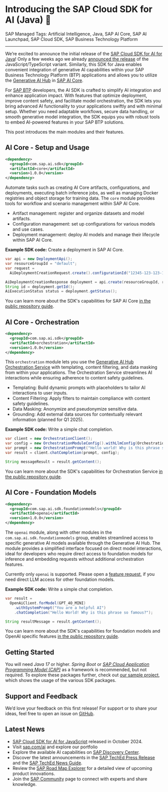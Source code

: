 # Introducing the SAP Cloud SDK for AI (Java) 🎉

SAP Managed Tags: Artificial Intelligence, Java, SAP AI Core, SAP AI Launchpad, SAP Cloud SDK, SAP Business Technology Platform

---

We’re excited to announce the initial release of the [SAP Cloud SDK for AI for Java](https://github.com/SAP/ai-sdk-java#readme)!
Only a few weeks ago we already [announced the release](https://community.sap.com/t5/technology-blogs-by-sap/introducing-the-sap-cloud-sdk-for-ai-javascript-typescript/ba-p/13892856) of the JavaScript/TypeScript variant.
Similarly, this SDK for Java enables convenient integration of generative AI capabilities within your SAP Business Technology Platform (BTP) applications and allows you to utilize the [Generative AI Hub](https://help.sap.com/docs/sap-ai-core/sap-ai-core-service-guide/generative-ai-hub-in-sap-ai-core) in [SAP AI Core](https://help.sap.com/docs/sap-ai-core/sap-ai-core-service-guide/what-is-sap-ai-core).

For [SAP BTP](https://help.sap.com/docs/btp?locale=en-US) developers, the AI SDK is crafted to simplify AI integration and enhance application impact. With features that optimize deployment, improve content safety, and facilitate model orchestration, the SDK lets you bring advanced AI functionality to your applications swiftly and with minimal setup. Whether you need adaptable workflows, secure data handling, or smooth generative model integration, the SDK equips you with robust tools to embed AI-powered features in your SAP BTP solutions.

This post introduces the main modules and their features.

## AI Core - Setup and Usage

```xml
<dependency>
  <groupId>com.sap.ai.sdk</groupId>
  <artifactId>core</artifactId>
  <version>1.0.0</version>
</dependency>
```

Automate tasks such as creating AI Core artifacts, configurations, and deployments, executing batch inference jobs, as well as managing Docker registries and object storage for training data.
The `core` module provides tools for workflow and scenario management within SAP AI Core.
* Artifact management: register and organize datasets and model artifacts.
* Configuration management: set up configurations for various models and use cases.
* Deployment management: deploy AI models and manage their lifecycle within SAP AI Core.

**Example SDK code:** Create a deployment in SAP AI Core.

```java
var api = new DeploymentApi();
var resourceGroupId = "default";
var request =
  AiDeploymentCreationRequest.create().configurationId("12345-123-123-123-123456abcdefg");

AiDeploymentCreationResponse deployment = api.create(resourceGroupId, request);
String id = deployment.getId();
AiExecutionStatus status = deployment.getStatus();
```

You can learn more about the SDK's capabilities for SAP AI Core [in the public repository guide](https://github.com/SAP/ai-sdk-java/blob/main/docs/guides/AI_CORE_DEPLOYMENT.md).

## AI Core - Orchestration

```xml
<dependency>
  <groupId>com.sap.ai.sdk</groupId>
  <artifactId>orchestration</artifactId>
  <version>1.0.0</version>
</dependency>
```

This `orchestration` module lets you use the [Generative AI Hub Orchestration Service](https://help.sap.com/docs/sap-ai-core/sap-ai-core-service-guide/orchestration) with templating, content filtering, and data masking from within your applications.
The Orchestration Service streamlines AI interactions while ensuring adherence to content safety guidelines.

* Templating: Build dynamic prompts with placeholders to tailor AI interactions to user inputs.
* Content Filtering: Apply filters to maintain compliance with content safety guidelines.
* Data Masking: Anonymize and pseudonymize sensitive data.
* Grounding:  Add external data sources for contextually relevant information (planned for Q1 2025).

**Example SDK code:** Write a simple chat completion.

```java
var client = new OrchestrationClient();
var config = new OrchestrationModuleConfig().withLlmConfig(OrchestrationAiModel.GPT_4O);
var prompt = new OrchestrationPrompt("Hello world! Why is this phrase so famous?");
var result = client.chatCompletion(prompt, config);

String messageResult = result.getContent();
```

You can learn more about the SDK's capabilities for Orchestration Service [in the public repository guide](https://github.com/SAP/ai-sdk-java/blob/main/docs/guides/ORCHESTRATION_CHAT_COMPLETION.md).

## AI Core - Foundation Models

```xml
<dependency>
  <groupId>com.sap.ai.sdk.foundationmodels</groupId>
  <artifactId>openai</artifactId>
  <version>1.0.0</version>
</dependency>
```

The `openai` module, along with other modules in the `com.sap.ai.sdk.foundationmodels` group, enables streamlined access to specific generative AI models available through the Generative AI Hub.
The module provides a simplified interface focused on direct model interactions, ideal for developers who require direct access to foundation models for inference and embedding requests without additional orchestration features.

Currently only `openai` is supported.
Please open a [feature request](https://github.com/SAP/ai-sdk-java/issues/new/choose), if you need direct LLM access for other foundation models.

**Example SDK code:** Write a simple chat completion.

```java
var result = 
  OpenAiClient.forModel(GPT_4O_MINI)
    .withSystemPrompt("You are a helpful AI")
    .chatCompletion("Hello World! Why is this phrase so famous?");

String resultMessage = result.getContent();
```

You can learn more about the SDK's capabilities for foundation models and OpenAI specific features [in the public repository guide](https://github.com/SAP/ai-sdk-java/blob/main/docs/guides/OPENAI_CHAT_COMPLETION.md).

## Getting Started

You will need _Java 17_ or higher.
_Spring Boot_ or [_SAP Cloud Application Programming Model (CAP)_](https://cap.cloud.sap/docs/) as a framework is recommended, but not required.
To explore these packages further, check out [our sample project](https://github.com/SAP/ai-sdk-java/tree/main/sample-code/spring-app), which shows the usage of the various SDK packages.

## Support and Feedback

We’d love your feedback on this first release! For support or to share your ideas, feel free to open an issue on [GitHub](https://github.com/SAP/ai-sdk-java/issues/new/choose).

## Latest News
* [SAP Cloud SDK for AI for JavaScript](https://community.sap.com/t5/technology-blogs-by-sap/introducing-the-sap-cloud-sdk-for-ai-javascript-typescript/ba-p/13892856) released in October 2024.
* Visit [sap.com/ai](https://www.sap.com/products/artificial-intelligence.html) and explore our portfolio
* Explore the available AI capabilities on [SAP Discovery Center](https://discovery-center.cloud.sap/serviceCatalog/sap-ai-core/?region=all).
* Discover the latest announcements in the [SAP TechEd Press Release](https://news.sap.com/?p=228310) and the [SAP TechEd News Guide](https://www.sap.com/events/teched/news-guide.html).
* Review the [SAP Road Map Explorer](https://roadmaps.sap.com/board?PRODUCT=73554900100800003641&PRODUCT=73555000100800003283&range=FIRST-LAST) for a detailed view of upcoming product innovations.
* Join the [SAP Community](https://pages.community.sap.com/topics/ai-core-artificial-intelligence) page to connect with experts and share knowledge.
